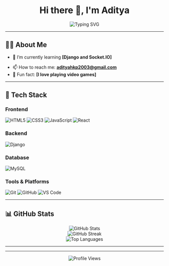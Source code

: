<!-- Profile README Template -->

<h1 align="center">Hi there 👋, I'm Aditya</h1>

<p align="center">
  <img src="https://readme-typing-svg.demolab.com/?lines=Full-stack+Developer;Tech+Enthusiast;Lifelong+Learner&center=true&width=440&height=45" alt="Typing SVG" />
</p>

---

## 👨‍💻 About Me

- 🌱 I’m currently learning **[Django and Socket.IO]**
<!-- - 👯 I’m looking to collaborate on **[Open source projects, freelance gigs, etc.]** -->
- 📫 How to reach me: **[adityahkp2003@gmail.com](mailto:adityahkp2003@gmail.com)**
- 🧠 Fun fact: **[I love playing video games]**

---

## 🚀 Tech Stack

### Frontend  
![HTML5](https://img.shields.io/badge/-HTML5-E34F26?style=flat-square&logo=html5&logoColor=white)
![CSS3](https://img.shields.io/badge/-CSS3-1572B6?style=flat-square&logo=css3)
![JavaScript](https://img.shields.io/badge/-JavaScript-F7DF1E?style=flat-square&logo=javascript&logoColor=black)
![React](https://img.shields.io/badge/-React-61DAFB?style=flat-square&logo=react)

### Backend  
![Django](https://img.shields.io/badge/-Django-339933?style=flat-square&logo=django)

### Database  
![MySQL](https://img.shields.io/badge/-MySQL-47A248?style=flat-square&logo=mysql)

### Tools & Platforms  
![Git](https://img.shields.io/badge/-Git-F05032?style=flat-square&logo=git)
![GitHub](https://img.shields.io/badge/-GitHub-181717?style=flat-square&logo=github)
![VS Code](https://img.shields.io/badge/-VSCode-007ACC?style=flat-square&logo=visual-studio-code)

---

## 📊 GitHub Stats

<p align="center">
  <img src="https://github-readme-stats.vercel.app/api?username=shazorwyn&show_icons=true&theme=github_dark&count_private=true" alt="GitHub Stats" />
  <br/>
  <img src="https://github-readme-streak-stats.herokuapp.com/?user=shazorwyn&theme=github-dark" alt="GitHub Streak" />
  <br/>
  <img src="https://github-readme-stats.vercel.app/api/top-langs/?username=shazorwyn&layout=compact&theme=github_dark" alt="Top Languages" />
</p>

---
<!--
## 🌐 Connect with Me

[![LinkedIn](https://img.shields.io/badge/-LinkedIn-0077B5?style=flat-square&logo=linkedin)](https://linkedin.com/in/yourusername)
[![Twitter](https://img.shields.io/badge/-Twitter-1DA1F2?style=flat-square&logo=twitter)](https://twitter.com/yourusername)
[![Portfolio](https://img.shields.io/badge/-Portfolio-000000?style=flat-square&logo=vercel)](https://yourportfolio.com)
-->
---

<p align="center">
  <img src="https://komarev.com/ghpvc/?username=yourusername&label=Profile+Views&color=blue" alt="Profile Views" />
</p>
